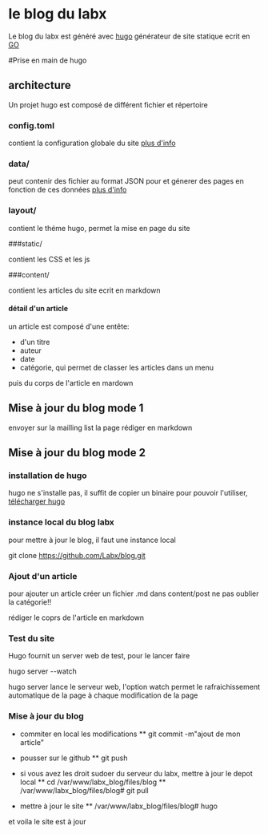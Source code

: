 # le blog du labx

Le blog du labx est généré avec [hugo](http://gohugo.io/)  générateur de site statique ecrit en [GO](https://golang.org/)

#Prise en main de hugo 

## architecture

Un projet hugo est composé de différent fichier et répertoire

### config.toml

contient la configuration globale du site [plus d'info](http://gohugo.io/overview/configuration/)

### data/

peut contenir des fichier au format JSON pour et génerer des pages en fonction de ces données [plus d'info](http://gohugo.io/extras/datafiles/)

### layout/

contient le théme hugo, permet la mise en page du site 

###static/

contient les CSS et les js

###content/

contient les articles du site ecrit en markdown 

#### détail d'un article 

un article est composé d'une entête:
* d'un titre
* auteur
* date
* catégorie, qui permet de classer les articles dans un menu

puis du corps de l'article en mardown 


## Mise à jour du blog mode 1
envoyer sur la mailling list la page rédiger en markdown

## Mise à jour du blog mode 2

### installation de hugo

hugo ne s'installe pas, il suffit de copier un binaire pour pouvoir l'utiliser, [télécharger hugo](https://github.com/spf13/hugo/releases)

### instance local du blog labx 

pour mettre à jour le blog, il faut une instance local

 git clone https://github.com/Labx/blog.git

### Ajout d'un article 

pour ajouter un article créer un fichier .md dans content/post
ne pas oublier la catégorie!!

rédiger le coprs de l'article en markdown

### Test du site 

Hugo fournit un server web de test, pour le lancer faire 

hugo server --watch

hugo server lance le serveur web, l'option watch permet le rafraichissement automatique de la page à chaque modification de la page

### Mise à jour du blog 

* commiter en local les modifications
** git commit -m"ajout de mon article"

* pousser sur le github
** git push 

* si vous avez les droit sudoer du serveur du labx, mettre à jour le depot local 
** cd /var/www/labx_blog/files/blog
** /var/www/labx_blog/files/blog# git pull
* mettre à jour le site 
** /var/www/labx_blog/files/blog# hugo

et voila le site est à jour 
